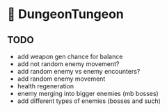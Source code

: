 # 🧱 DungeonTungeon

## TODO

- add weapon gen chance for balance
- add not random enemy movement?
- add random enemy vs enemy encounters?
- add random enemy movement
- health regeneration
- enemy merging into bigger enemies (mb bosses)
- add different types of enemies (bosses and such)
